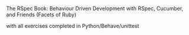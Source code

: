 The RSpec Book: Behaviour Driven Development with RSpec, Cucumber, and Friends (Facets of Ruby)

with all exercises completed in Python/Behave/unittest

